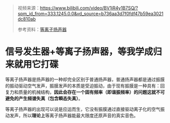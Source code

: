 > 视频来源：https://www.bilibili.com/video/BV1jR4y1B7SQ/?spm_id_from=333.1245.0.0&vd_source=b736aa3d7f0fdf47b59ea3021dc810ab
>
> 参考资料：[等离子扬声器](https://baike.baidu.com/item/%E7%A6%BB%E5%AD%90%E6%89%AC%E5%A3%B0%E5%99%A8/4107818)

# 信号发生器+等离子扬声器，等我学成归来就用它打碟

等离子扬声器是扬声器的一种却完全区别于普通扬声器，普通扬声器都是通过振膜的振动驱动空气发声，振膜发声的本质是受迫振动，由于现有振膜是一种具有：回复力和质量的机械结构，**因此会存在一个固有频率（即谐振频率）的问题这就不可避免的产生频谱失真（包含瞬态失真）**。

等离子扬声器的出现可以说是应运而生，它没有振膜通过直接驱动离子化的空气振动发声，所以**理论上**等离子扬声器能最大限度还原声音的真实音色。

